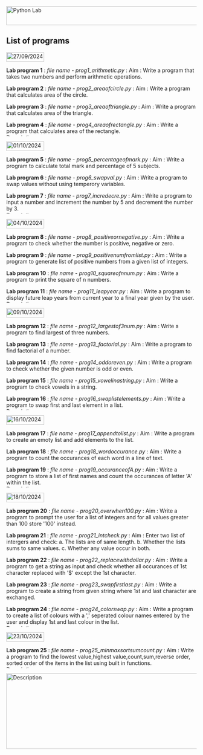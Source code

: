 

<img src="https://img.shields.io/badge/MCA_1st_Semester_Python_Lab_Programs-darkblue?style=for-the-badge" alt="Python Lab" width="600" height="50">

##  List of programs

<img src="https://img.shields.io/badge/27_09_2024-darkgreen?style=for-the-badge&logo=python&logoColor=yellow" alt="27/09/2024" width="100" height="25">

**Lab program 1** : _file name - prog1_arithmetic.py_ :
                    Aim : Write a program that takes two numbers and perform arithmetic operations.

**Lab program 2** : _file name - prog2_areaofcircle.py_ :
                    Aim : Write a program that calculates area of the circle.

**Lab program 3** : _file name - prog3_areaoftriangle.py_ :
                    Aim : Write a program that calculates area of the triangle.

**Lab program 4** : _file name - prog4_areaofrectangle.py_ :
                    Aim : Write a program that calculates area of the rectangle.
<img src="https://i.giphy.com/media/v1.Y2lkPTc5MGI3NjExamZ0dGloMXFvYm82MnVqdWxiYmhya3cwcTJhNWFwMzQwcjE0a256biZlcD12MV9pbnRlcm5hbF9naWZfYnlfaWQmY3Q9Zw/aSxvq2jEInSdW/giphy.gif" alt="Description" width="1200" height="5">

<img src="https://img.shields.io/badge/01_10_2024-darkgreen?style=for-the-badge&logo=python&logoColor=yellow" alt="01/10/2024" width="100" height="25">

**Lab program 5** : _file name - prog5_percentageofmark.py_ :
                    Aim : Write a program to calculate total mark and percentage of 5 subjects.

**Lab program 6** : _file name - prog6_swapval.py_ :
                    Aim : Write a program to swap values without using temperory variables.

**Lab program 7** : _file name - prog7_incredecre.py_ :
                    Aim : Write a program to input a number and increment the number by 5 and
                          decrement the number by 3.
<img src="https://i.giphy.com/media/v1.Y2lkPTc5MGI3NjExamZ0dGloMXFvYm82MnVqdWxiYmhya3cwcTJhNWFwMzQwcjE0a256biZlcD12MV9pbnRlcm5hbF9naWZfYnlfaWQmY3Q9Zw/aSxvq2jEInSdW/giphy.gif" alt="Description" width="1200" height="5">

<img src="https://img.shields.io/badge/04_10_2024-darkgreen?style=for-the-badge&logo=python&logoColor=yellow" alt="04/10/2024" width="100" height="25">

**Lab program 8** : _file name - prog8_positiveornegative.py_ :
                    Aim : Write a program to check whether the number is positive, negative or zero.

**Lab program 9** : _file name - prog9_positivenumfromlist.py_ :
                    Aim : Write a program to generate list of positive numbers from a given list of integers.

**Lab program 10** : _file name - prog10_squareofnnum.py_ :
                    Aim : Write a program to print the square of n numbers.

**Lab program 11** : _file name - prog11_leapyear.py_ :
                    Aim : Write a program to display future leap years from current year to a final year given by the user.
<img src="https://i.giphy.com/media/v1.Y2lkPTc5MGI3NjExamZ0dGloMXFvYm82MnVqdWxiYmhya3cwcTJhNWFwMzQwcjE0a256biZlcD12MV9pbnRlcm5hbF9naWZfYnlfaWQmY3Q9Zw/aSxvq2jEInSdW/giphy.gif" alt="Description" width="1200" height="5">

<img src="https://img.shields.io/badge/09_10_2024-darkgreen?style=for-the-badge&logo=python&logoColor=yellow" alt="09/10/2024" width="100" height="25">

**Lab program 12** : _file name - prog12_largestof3num.py_ :
                    Aim : Write a program to find largest of three numbers.

**Lab program 13** : _file name - prog13_factorial.py_ :
                    Aim : Write a program to find factorial of a number.

**Lab program 14** : _file name - prog14_oddoreven.py_ :
                    Aim : Write a program to check whether the given number is odd or even.

**Lab program 15** : _file name - prog15_vowelinastring.py_ :
                    Aim : Write a program to check vowels in a string.

**Lab program 16** : _file name - prog16_swaplistelements.py_ :
                    Aim : Write a program to swap first and last element in a list.
<img src="https://i.giphy.com/media/v1.Y2lkPTc5MGI3NjExamZ0dGloMXFvYm82MnVqdWxiYmhya3cwcTJhNWFwMzQwcjE0a256biZlcD12MV9pbnRlcm5hbF9naWZfYnlfaWQmY3Q9Zw/aSxvq2jEInSdW/giphy.gif" alt="Description" width="1200" height="5">

<img src="https://img.shields.io/badge/16_10_2024-darkgreen?style=for-the-badge&logo=python&logoColor=yellow" alt="16/10/2024" width="100" height="25">

**Lab program 17** : _file name - prog17_appendtolist.py_ :
                    Aim : Write a program to create an emoty list and add elements to the list.

**Lab program 18** : _file name - prog18_wordoccurance.py_ :
                    Aim : Write a program to count the occurances of each word in a line of text.

**Lab program 19** : _file name - prog19_occuranceofA.py_ :
                    Aim : Write a program to store a list of first names and count the occurances of letter 'A' within the list.
<img src="https://i.giphy.com/media/v1.Y2lkPTc5MGI3NjExamZ0dGloMXFvYm82MnVqdWxiYmhya3cwcTJhNWFwMzQwcjE0a256biZlcD12MV9pbnRlcm5hbF9naWZfYnlfaWQmY3Q9Zw/aSxvq2jEInSdW/giphy.gif" alt="Description" width="1200" height="5">

<img src="https://img.shields.io/badge/18_10_2024-darkgreen?style=for-the-badge&logo=python&logoColor=yellow" alt="18/10/2024" width="100" height="25">

**Lab program 20** : _file name - prog20_overwhen100.py_ :
                    Aim : Write a program to prompt the user for a list of integers and for all values greater than 100 store '100' instead.

**Lab program 21** : _file name - prog21_intcheck.py_ :
                    Aim : Enter two list of intergers and check:
                          a. The lists are of same length.
                          b. Whether the lists sums to same values.
                          c. Whether any value occur in both.

**Lab program 22** : _file name - prog22_replacewithdollar.py_ :
                    Aim : Write a program to get a string as input and check whether all occurances of 1st character replaced with '$' except the 1st character.

**Lab program 23** : _file name - prog23_swapfirstlast.py_ :
                    Aim : Write a program to create a string from given string where 1st and last character are exchanged.

**Lab program 24** : _file name - prog24_colorswap.py_ :
                    Aim : Write a program to create a list of colours with a ',' seperated colour names entered by the user and display 1st and last colour in the list.
<img src="https://i.giphy.com/media/v1.Y2lkPTc5MGI3NjExamZ0dGloMXFvYm82MnVqdWxiYmhya3cwcTJhNWFwMzQwcjE0a256biZlcD12MV9pbnRlcm5hbF9naWZfYnlfaWQmY3Q9Zw/aSxvq2jEInSdW/giphy.gif" alt="Description" width="1200" height="5">

<img src="https://img.shields.io/badge/23_10_2024-darkgreen?style=for-the-badge&logo=python&logoColor=yellow" alt="23/10/2024" width="100" height="25">

**Lab program 25** : _file name - prog25_minmaxsortsumcount.py_ :
                    Aim : Write a program to find the lowest value,highest value,count,sum,reverse order, sorted order of the items in the list using built in functions.
<img src="https://i.giphy.com/media/v1.Y2lkPTc5MGI3NjExamZ0dGloMXFvYm82MnVqdWxiYmhya3cwcTJhNWFwMzQwcjE0a256biZlcD12MV9pbnRlcm5hbF9naWZfYnlfaWQmY3Q9Zw/aSxvq2jEInSdW/giphy.gif" alt="Description" width="1200" height="5">

<img src="https://i.giphy.com/media/v1.Y2lkPTc5MGI3NjExeWI5cGphaHZ5OTB1dXp0MThvaW1zMnlwcWhjZ3I1a2E1Yjc2OXFpdyZlcD12MV9pbnRlcm5hbF9naWZfYnlfaWQmY3Q9Zw/coxQHKASG60HrHtvkt/giphy.gif" alt="Description" width="1200" height="200">



